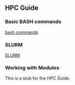 ## HPC Guide

### Basic BASH commands

[bash commands](bash_commands.md)

### SLURM

[SLURM](slurm.md)

### Working with Modules

This is a stub for the HPC Guide.
